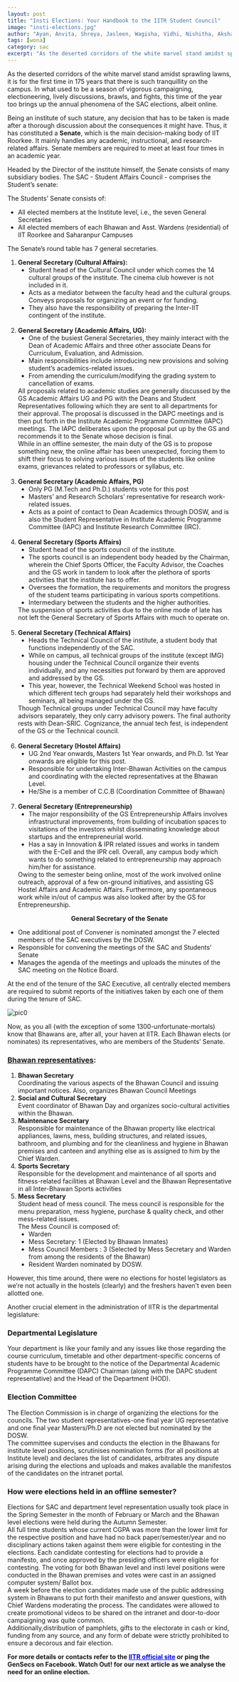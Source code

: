 ```yaml
---
layout: post
title: "Insti Elections: Your Handbook to the IITR Student Council"
image: "insti-elections.jpg"
author: "Ayan, Anvita, Shreya, Jasleen, Wagisha, Vidhi, Nishitha, Akshara"
tags: [wona]
category: sac
excerpt: "As the deserted corridors of the white marvel stand amidst sprawling lawns, it is for the first time in 175 years that there is such tranquillity on the campus."
---
```

As the deserted corridors of the white marvel stand amidst sprawling lawns, it is for the first time in 175 years that there is such tranquillity on the campus. In what used to be a season of vigorous campaigning, electioneering, lively discussions, brawls, and fights, this time of the year too brings up the annual phenomena of the SAC elections, albeit online.

Being an institute of such stature, any decision that has to be taken is made after a thorough discussion about the consequences it might have. Thus, it has constituted a **Senate**, which is the main decision-making body of IIT Roorkee. It mainly handles any academic, instructional, and research-related affairs. Senate members are required to meet at least four times in an academic year.

Headed by the Director of the institute himself, the Senate consists of many subsidiary bodies. The SAC - Student Affairs Council - comprises the Student’s senate:

The Students’ Senate consists of:
- All elected members at the Institute level, i.e., the seven General Secretaries
- All elected members of each Bhawan and Asst. Wardens (residential) of IIT Roorkee and Saharanpur Campuses

The Senate’s round table has 7 general secretaries.
<ol type='1'>  
   <li><b>General Secretary (Cultural Affairs):</b>
   <ul type="disc">
    <li> Student head of the Cultural Council under which comes the 14 cultural groups of the institute. The cinema club however is not included in it.</li>
    <li> Acts as a mediator between the faculty head and the cultural groups. Conveys proposals for organizing an event or for funding.</li>
    <li> They also have the responsibility of preparing the Inter-IIT contingent of the institute.</li>
    </ul>
    </li><br>
   <li>
    <b>General Secretary (Academic Affairs, UG):</b>
   <ul type="disc">
     <li> One of the busiest General Secretaries, they mainly interact with the Dean of Academic Affairs and three other associate Deans for Curriculum, Evaluation, and Admission.</li>
    <li> Main responsibilities include introducing new provisions and solving student’s academics-related issues.</li>
    <li> From amending the curriculum/modifying the grading system to cancellation of exams.</li>
    </ul>
All proposals related to academic studies are generally discussed by the GS Academic Affairs UG and PG with the Deans and Student Representatives following which they are sent to all departments for their approval. The proposal is discussed in the DAPC meetings and is then put forth in the Institute Academic Programme Committee (IAPC) meetings. The IAPC deliberates upon the proposal put up by the GS and recommends it to the Senate whose decision is final.<br>
While in an offline semester, the main duty of the GS is to propose something new, the online affair has been unexpected, forcing them to shift their focus to solving various issues of the students like online exams, grievances related to professors or syllabus, etc.
    </li><br>
    <li> <b>General Secretary (Academic Affairs, PG)</b>
   <ul type="disc">
    <li> Only PG (M.Tech and Ph.D.) students vote for this post	</li>
    <li> Masters’ and Research Scholars’ representative for research work-related issues.</li>
    <li> Acts as a point of contact to Dean Academics through DOSW, and is also the Student Representative in Institute Academic Programme Committee (IAPC) and Institute Research Committee (IRC).</li>
    </ul> 
    </li><br>
    <li>
    <b>General Secretary (Sports Affairs)</b>
   <ul type="disc">
    <li> Student head of the sports council of the institute.</li>
    <li> The sports council is an independent body headed by the Chairman, wherein the Chief Sports Officer, the Faculty Advisor, the Coaches and the GS work in tandem to look after the plethora of sports activities that the institute has to offer.</li>
    <li> Oversees the formation, the requirements and monitors the progress of the student teams participating in various sports competitions.</li>
    <li>Intermediary between the students and the higher authorities.</li>
    </ul>
    The suspension of sports activities due to the online mode of late has not left the General Secretary of Sports Affairs with much to operate on. 
    </li><br>
    <li>
    <b>General Secretary (Technical Affairs)</b>
   <ul type="disc">
    <li> Heads the Technical Council of the institute, a student body that functions independently of the SAC.</li>
    <li> While on campus, all technical groups of the institute (except IMG)  housing under the Technical Council organize their events individually, and any necessities put forward by them are approved and addressed by the GS.</li>
    <li> This year, however, the Technical Weekend School was hosted in which different tech groups had separately held their workshops and seminars, all being managed under the GS.</li>
    </ul>
    Though Technical groups under Technical Council may have faculty advisors separately, they only carry advisory powers. The final authority rests with Dean-SRIC. Cognizance, the annual tech fest, is independent of the GS or the Technical council.
    </li><br>
    <li> <b>General Secretary (Hostel Affairs)</b>
   <ul type="disc">
    <li> UG 2nd Year onwards, Masters 1st Year onwards, and Ph.D. 1st Year onwards are eligible for this post.</li>
    <li> Responsible for undertaking Inter-Bhawan Activities on the campus and  coordinating with the elected representatives at the Bhawan Level.</li>
    <li> He/She is a member of C.C.B (Coordination Committee of Bhawan)</li>
    </ul>
    </li><br>
     <li> <b>General Secretary (Entrepreneurship)</b>
   <ul type="disc">
    <li>The major responsibility of the GS Entrepreneurship Affairs involves infrastructural improvements, from building of incubation spaces to visitations of the investors whilst disseminating knowledge about startups and the entrepreneurial world.</li>
    <li> Has a say in Innovation & IPR related issues and works in tandem with the E-Cell and the IPR cell. Overall, any campus body which wants to do something related to entrepreneurship may approach him/her for assistance.</li>
    </ul>
    Owing to the semester being online, most of the work involved online outreach, approval of a few on-ground initiatives, and assisting GS Hostel Affairs and Academic Affairs. Furthermore, any spontaneous work while in/out of campus was also looked after by the GS for Entrepreneurship.
    </li>
</ol>
<center><b>General Secretary of the Senate</b></center>
<ul>
<li>One additional post of Convener is nominated amongst the 7 elected members of the SAC executives by the DOSW.</li>
<li>Responsible for convening the meetings of the SAC and Students’ Senate</li>
<li>Manages the agenda of the meetings and uploads the minutes of the SAC meeting on the Notice Board.</li>
</ul>

At the end of the tenure of the SAC Executive, all centrally elected members are required to submit reports of the initiatives taken by each one of them during the tenure of SAC.


![pic0](/images/posts/insti-elections1.png)

Now, as you all (with the exception of some 1300-unfortunate-mortals) know that Bhawans are, after all, your haven at IITR. Each Bhawan elects (or nominates) its representatives, who are members of the Students’ Senate.

### <u><b>Bhawan representatives</b></u>:

<ol type='1'>
<li><b>Bhawan Secretary</b><br>
Coordinating the various aspects of the Bhawan Council and issuing important notices. Also, organizes Bhawan Council Meetings
</li>
<li><b>Social and Cultural Secretary</b><br>
Event coordinator of Bhawan Day and organizes socio-cultural activities within the Bhawan.
</li>
<li><b>Maintenance Secretary</b><br>
Responsible for maintenance of the Bhawan property like electrical appliances, lawns, mess, building structures, and related issues, bathroom, and plumbing and for the cleanliness and hygiene in Bhawan premises and canteen and anything else as is assigned to him by the Chief Warden.
</li>
<li><b>Sports Secretary</b><br>
Responsible for the development and maintenance of all sports and fitness-related facilities at Bhawan Level and the Bhawan Representative in all Inter-Bhawan Sports activities
</li>
<li><b>Mess Secretary</b><br>
Student head of mess council. The mess council is responsible for the menu preparation, mess hygiene, purchase & quality check, and other mess-related issues.<br>
The Mess Council is composed of:
<ul type="disc">
<li>Warden</li>
<li>Mess Secretary: 1 (Elected by Bhawan Inmates)</li>
<li>Mess Council Members : 3 (Selected by Mess Secretary and Warden from among the residents of the Bhawan)</li>
<li>Resident Warden nominated by DOSW.</li>
</ul>
</li>
</ol>
However, this time around, there were no elections for hostel legislators as we’re not actually in the hostels (clearly) and the freshers haven’t even been allotted one.

Another crucial element in the administration of IITR is the departmental legislature:

### <b>Departmental Legislature</b>
Your department is like your family and any issues like those regarding the course curriculum, timetable and other department-specific concerns of students have to be brought to the notice of the Departmental Academic Programme Committee (DAPC) Chairman (along with the DAPC student representative) and the Head of the Department (HOD).

### <b>Election Committee</b>
The Election Commission is in charge of organizing the elections for the councils. The two student representatives-one final year UG representative and one final year Masters/Ph.D are not elected but nominated by the DOSW.<br>
The committee supervises and conducts the election in the Bhawans for institute level positions, scrutinises nomination forms (for all positions at Institute level) and declares the list of candidates, arbitrates any dispute arising during the elections and uploads and makes available the manifestos of the candidates on the intranet portal.

### <b>How were elections held in an offline semester?</b>
Elections for SAC and department level representation usually took place in the Spring Semester in the month of February or March and the Bhawan level elections were held during the Autumn Semester.<br> 
All full time students whose current CGPA was more than the lower limit for the respective position and have had no back paper/semester/year and no disciplinary actions taken against them were eligible for contesting in the elections. Each candidate contesting for elections had to provide a manifesto, and once approved by the presiding officers were eligible for contesting. The voting for both Bhawan level and insti level positions were conducted in the Bhawan premises and votes were cast in an assigned computer system/ Ballot box.<br>
A week before the election candidates made use of the public addressing system in Bhawans to put forth their manifesto and answer questions, with Chief Wardens moderating the process. The candidates were allowed to create promotional videos to be shared on the intranet and door-to-door campaigning was quite common.<br>
Additionally,distribution of pamphlets, gifts to the electorate in cash or kind, funding from any source, and any form of debate were strictly prohibited to ensure a decorous and fair election.

**For more details or contacts refer to the [<span style="color:blue"><u>IITR official site</u></span>](https://www.iitr.ac.in/administration/pages/Administration+Students__Affairs_Council.html) or ping the GenSecs on Facebook. Watch Out! for our next article as we analyse the need for an online election.**
